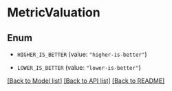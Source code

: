 # MetricValuation

## Enum


* `HIGHER_IS_BETTER` (value: `"higher-is-better"`)

* `LOWER_IS_BETTER` (value: `"lower-is-better"`)


[[Back to Model list]](../README.md#documentation-for-models) [[Back to API list]](../README.md#documentation-for-api-endpoints) [[Back to README]](../README.md)


